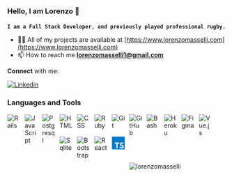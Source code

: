 ### Hello, I am Lorenzo 👋

**`I am a Full Stack Developer, and previously played professional rugby.`**

- 👨‍💻 All of my projects are available at [https://www.lorenzomasselli.com](https://www.lorenzomasselli.com)
- 📫 How to reach me **lorenzomasselli1@gmail.com**

**Connect** with me:

<a href="https://www.linkedin.com/in/lorenzo-masselli-6a1894129/"><img  alt="Linkedin" width="25px" style="padding-right:10px;" src="https://cdn.jsdelivr.net/gh/devicons/devicon/icons/linkedin/linkedin-original.svg" /></a>




### Languages and Tools
<img align="left" alt="Rails" width="30px" style="padding-right:10px;"  src="https://cdn.jsdelivr.net/gh/devicons/devicon/icons/rails/rails-plain.svg" />
<img align="left" alt="JavaScript" width="30px" style="padding-right:10px;" src="https://cdn.jsdelivr.net/gh/devicons/devicon/icons/javascript/javascript-plain.svg" />
<img align="left" alt="Postgresql" width="30px" style="padding-right:10px;" src="https://cdn.jsdelivr.net/gh/devicons/devicon/icons/postgresql/postgresql-original.svg" />
<img align="left" alt="HTML" width="30px" style="padding-right:10px;" src="https://cdn.jsdelivr.net/gh/devicons/devicon/icons/html5/html5-plain.svg" />
<img align="left" alt="CSS" width="30px" style="padding-right:10px;" src="https://cdn.jsdelivr.net/gh/devicons/devicon/icons/css3/css3-plain.svg" />
<img align="left" alt="Ruby" width="30px" style="padding-right:10px;" src="https://cdn.jsdelivr.net/gh/devicons/devicon/icons/ruby/ruby-original.svg" />
<img align="left" alt="Git" width="30px" style="padding-right:10px;" src="https://cdn.jsdelivr.net/gh/devicons/devicon/icons/git/git-original.svg" />
<img align="left" alt="GitHub" width="30px" style="padding-right:10px;" src="https://cdn.jsdelivr.net/gh/devicons/devicon/icons/github/github-original.svg" />
<img align="left" alt="Bash" width="30px" style="padding-right:10px;" src="https://cdn.jsdelivr.net/gh/devicons/devicon/icons/bash/bash-original.svg" />
<img align="left" alt="Heroku" width="30px" style="padding-right:10px;"  src="https://cdn.jsdelivr.net/gh/devicons/devicon/icons/heroku/heroku-original.svg" />
<img align="left" alt="Figma" width="30px" style="padding-right:10px;"  src="https://cdn.jsdelivr.net/gh/devicons/devicon/icons/figma/figma-original.svg" />
<img align="left" alt="Vue.js" width="30px" style="padding-right:10px;"  src="https://cdn.jsdelivr.net/gh/devicons/devicon/icons/vuejs/vuejs-original.svg" />
<img align="left" alt="Sqlite" width="30px" style="padding-right:10px;"  src="https://cdn.jsdelivr.net/gh/devicons/devicon/icons/sqlite/sqlite-plain.svg" />
<img align="left" alt="Bootstrap" width="30px" style="padding-right:10px;" 
 src="https://cdn.jsdelivr.net/gh/devicons/devicon/icons/bootstrap/bootstrap-original.svg" />
<img align="left" alt="React" width="30px" style="padding-right:10px;" src="https://cdn.jsdelivr.net/gh/devicons/devicon/icons/react/react-original.svg" />
<img src="https://raw.githubusercontent.com/devicons/devicon/master/icons/typescript/typescript-original.svg" alt="typescript" align="left" alt="React" width="30px" style="padding-right:10px;" /> </a> </p>



#

<p>&nbsp;<img align="center" style="margin-top: 60px !important" src="https://github-readme-stats.vercel.app/api?username=lorenzomasselli&show_icons=true&locale=en" alt="lorenzomasselli" /></p>

<!--

